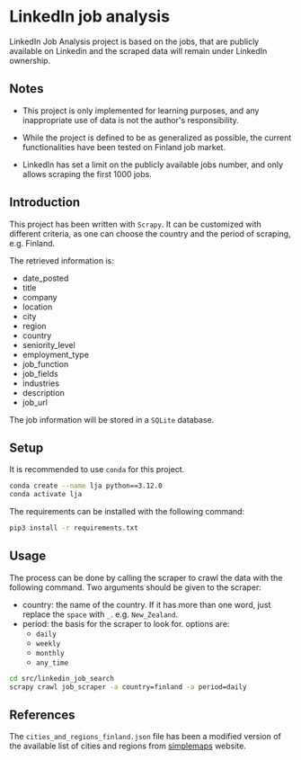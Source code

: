 # LinkedIn job analysis

LinkedIn Job Analysis project is based on the jobs, that are publicly available on Linkedin and the scraped data will remain under LinkedIn ownership.

## Notes

- This project is only implemented for learning purposes, and any inappropriate use of data is not the author's responsibility.

- While the project is defined to be as generalized as possible, the current functionalities have been tested on Finland job market.

- LinkedIn has set a limit on the publicly available jobs number, and only allows scraping the first 1000 jobs.

## Introduction

This project has been written with `Scrapy`. It can be customized with different criteria, as one can choose the country and the period of scraping, e.g. Finland.

The retrieved information is:
- date_posted
- title
- company
- location
- city
- region
- country
- seniority_level
- employment_type
- job_function
- job_fields
- industries
- description
- job_url

The job information will be stored in a `SQLite` database.

## Setup

It is recommended to use `conda` for this project.
```bash
conda create --name lja python==3.12.0
conda activate lja 
```

The requirements can be installed with the following command:
```bash
pip3 install -r requirements.txt
```

## Usage

The process can be done by calling the scraper to crawl the data with the following command.
Two arguments should be given to the scraper:
- country: the name of the country. If it has more than one word, just replace the `space` with `_`. e.g. `New_Zealand`.
- period: the basis for the scraper to look for. options are:
  - `daily`
  - `weekly`
  -  `monthly`
  - `any_time`

```bash
cd src/linkedin_job_search
scrapy crawl job_scraper -a country=finland -a period=daily
```

## References

The `cities_and_regions_finland.json` file has been a modified version of the available list of cities and regions from <a href='https://simplemaps.com/data/fi-cities'>simplemaps</a> website.